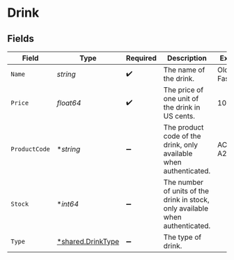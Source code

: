 # Drink


## Fields

| Field                                                                         | Type                                                                          | Required                                                                      | Description                                                                   | Example                                                                       |
| ----------------------------------------------------------------------------- | ----------------------------------------------------------------------------- | ----------------------------------------------------------------------------- | ----------------------------------------------------------------------------- | ----------------------------------------------------------------------------- |
| `Name`                                                                        | *string*                                                                      | :heavy_check_mark:                                                            | The name of the drink.                                                        | Old Fashioned                                                                 |
| `Price`                                                                       | *float64*                                                                     | :heavy_check_mark:                                                            | The price of one unit of the drink in US cents.                               | 1000                                                                          |
| `ProductCode`                                                                 | **string*                                                                     | :heavy_minus_sign:                                                            | The product code of the drink, only available when authenticated.             | AC-A2DF3                                                                      |
| `Stock`                                                                       | **int64*                                                                      | :heavy_minus_sign:                                                            | The number of units of the drink in stock, only available when authenticated. |                                                                               |
| `Type`                                                                        | [*shared.DrinkType](../../../pkg/models/shared/drinktype.md)                  | :heavy_minus_sign:                                                            | The type of drink.                                                            |                                                                               |